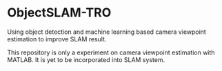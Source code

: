 # ObjectSLAM-TRO
Using object detection and machine learning based camera viewpoint estimation to improve SLAM result.

This repository is only a experiment on camera viewpoint estimation with MATLAB. It is yet to be incorporated into SLAM system.
